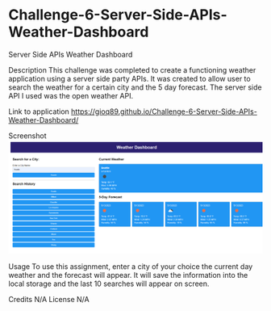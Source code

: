 # Challenge-6-Server-Side-APIs-Weather-Dashboard
Server Side APIs Weather Dashboard

Description
This challenge was completed to create a functioning weather application using a server side party APIs. It was created to allow user to search the weather for a certain city and the 5 day forecast. The server side API I used was the open weather API. 

Link to application
https://gioq89.github.io/Challenge-6-Server-Side-APIs-Weather-Dashboard/

Screenshot
<img src="assets/images/server-side-APIs.png">

Usage
To use this assignment, enter a city of your choice the current day weather and the forecast will appear. It will save the information into the local storage and the last 10 searches will appear on screen.

Credits N/A
License N/A
